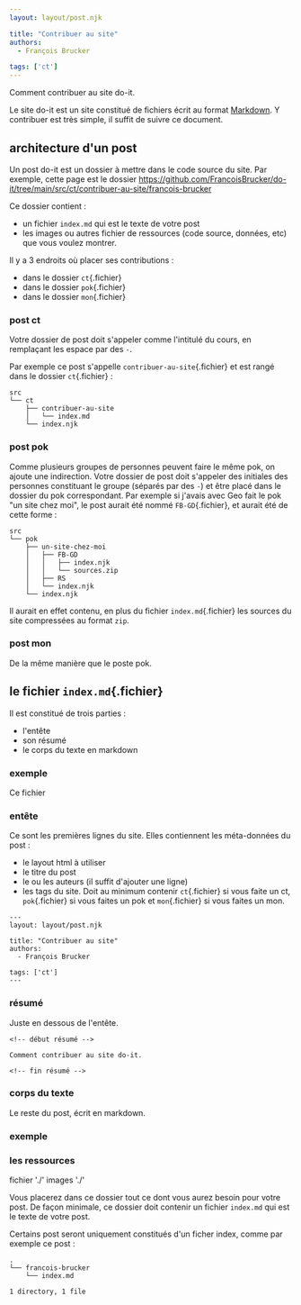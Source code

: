 ```yaml
---
layout: layout/post.njk

title: "Contribuer au site"
authors:
  - François Brucker

tags: ['ct']
---
```


<!-- début résumé -->

Comment contribuer au site do-it.

<!-- fin résumé -->

Le site do-it est un site constitué de fichiers écrit au format [Markdown](https://francoisbrucker.github.io/cours_informatique/tutoriels/format-markdown/). Y contribuer est très simple, il suffit de suivre ce document.

## architecture d'un post

Un post do-it est un dossier à mettre dans le code source du site. Par exemple, cette page est le dossier <https://github.com/FrancoisBrucker/do-it/tree/main/src/ct/contribuer-au-site/francois-brucker>

Ce dossier contient :

* un fichier `index.md` qui est le texte de votre post
* les images ou autres fichier de ressources (code source, données, etc) que vous voulez montrer.

Il y a 3 endroits où placer ses contributions :

* dans le dossier `ct`{.fichier}
* dans le dossier `pok`{.fichier}
* dans le dossier `mon`{.fichier}

### post ct

Votre dossier de post doit s'appeler comme l'intitulé du cours, en remplaçant les espace par des `-`.

Par exemple ce post s'appelle `contribuer-au-site`{.fichier} et est rangé dans le dossier `ct`{.fichier} :

```shell
src
└── ct
    ├── contribuer-au-site
    │   └── index.md
    └── index.njk
```

### post pok

Comme plusieurs groupes de personnes peuvent faire le même pok, on ajoute une indirection. Votre dossier de post doit s'appeler des initiales des personnes constituant le groupe (séparés par des `-`) et être placé dans le dossier du pok correspondant. Par exemple si j'avais avec Geo fait le pok "un site chez moi", le post aurait été nommé `FB-GD`{.fichier}, et aurait été de cette forme :

```shell
src
└── pok
    ├── un-site-chez-moi
    │   ├── FB-GD
    │   │   ├── index.njk
    │   │   └── sources.zip
    │   ├── RS
    │   └── index.njk 
    └── index.njk
```

Il aurait en effet contenu, en plus du fichier `index.md`{.fichier} les sources du site compressées au format `zip`.

### post mon

De la même manière que le poste pok.

## le fichier `index.md`{.fichier}

Il est constitué de trois parties :

* l'entête
* son résumé
* le corps du texte en markdown

### exemple

Ce fichier 
### entête

Ce sont les premières lignes du site. Elles contiennent les méta-données du post :

* le layout html à utiliser
* le titre du post
* le ou les auteurs (il suffit d'ajouter une ligne)
* les tags du site. Doit au minimum contenir `ct`{.fichier} si vous faite un ct, `pok`{.fichier} si vous faites un pok et `mon`{.fichier} si vous faites un mon.

```text
---
layout: layout/post.njk

title: "Contribuer au site"
authors:
  - François Brucker

tags: ['ct']
---
```

### résumé

Juste en dessous de l'entête.

```shell
<!-- début résumé -->

Comment contribuer au site do-it.

<!-- fin résumé -->
```

### corps du texte

Le reste du post, écrit en markdown.

### exemple


### les ressources

fichier './'
images  './'

Vous placerez dans ce dossier tout ce dont vous aurez besoin pour votre post. De façon minimale, ce dossier doit contenir un fichier `index.md` qui est le texte de votre post.

Certains post seront uniquement constitués d'un ficher index, comme par exemple ce post :

```shell
.
└── francois-brucker
    └── index.md

1 directory, 1 file
```



